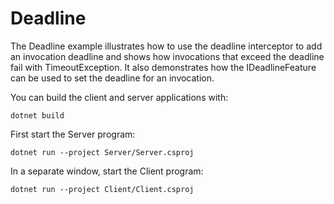 # Deadline

The Deadline example illustrates how to use the deadline interceptor to add an invocation deadline and shows
how invocations that exceed the deadline fail with TimeoutException. It also demonstrates how the IDeadlineFeature
can be used to set the deadline for an invocation.

You can build the client and server applications with:

``` shell
dotnet build
```

First start the Server program:

```shell
dotnet run --project Server/Server.csproj
```

In a separate window, start the Client program:

```shell
dotnet run --project Client/Client.csproj
```
